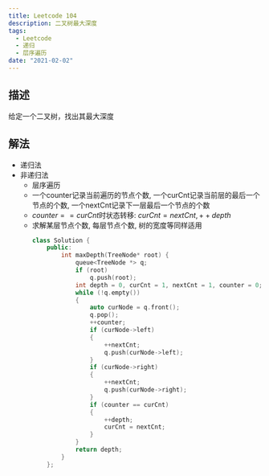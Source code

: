 ```yaml
---
title: Leetcode 104
description: 二叉树最大深度
tags:
  - Leetcode
  - 递归
  - 层序遍历
date: "2021-02-02"
---
```


## 描述
给定一个二叉树，找出其最大深度
## 解法
* 递归法
* 非递归法
  * 层序遍历
  * 一个counter记录当前遍历的节点个数, 一个curCnt记录当前层的最后一个节点的个数, 一个nextCnt记录下一层最后一个节点的个数
  * $counter == curCnt$时状态转移: $curCnt = nextCnt, ++depth$
  * 求解某层节点个数, 每层节点个数, 树的宽度等同样适用
    ```cxx
    class Solution {
        public:
            int maxDepth(TreeNode* root) {
                queue<TreeNode *> q;
                if (root)
                    q.push(root);
                int depth = 0, curCnt = 1, nextCnt = 1, counter = 0;
                while (!q.empty())
                {
                    auto curNode = q.front();
                    q.pop();
                    ++counter;
                    if (curNode->left)
                    {
                        ++nextCnt;
                        q.push(curNode->left);
                    }
                    if (curNode->right)
                    {
                        ++nextCnt;
                        q.push(curNode->right);
                    }
                    if (counter == curCnt)
                    {
                        ++depth;
                        curCnt = nextCnt;
                    }
                }
                return depth;  
            }
        };
    ```
  